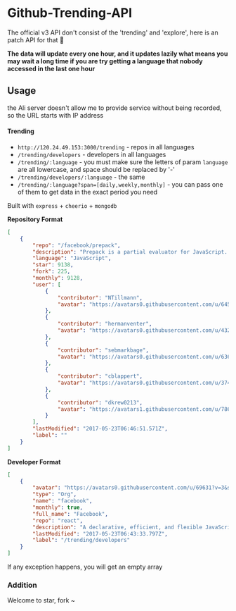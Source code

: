 # Github-Trending-API
The official v3 API don't consist of the 'trending' and 'explore', here is an patch API for that :lollipop:

**The data will update every one hour, and it updates lazily what means you may wait a long time if you are try getting a language that nobody accessed in the last one hour**

## Usage 

the Ali server doesn't allow me to provide service without being recorded, so the URL starts with IP address

#### Trending
+ `http://120.24.49.153:3000/trending` - repos in all languages
+ `/trending/developers` - developers in all languages
+ `/trending/:language` - you must make sure the letters of param `language` are all lowercase, and space should be replaced by '-'
+ `/trending/developers/:language` - the same
+ `/trending/:language?span=[daily,weekly,monthly]` - you can pass one of them to get data in the exact period you need

Built with `express` + `cheerio` + `mongodb`

**Repository Format**
```json
[
    {
        "repo": "/facebook/prepack",
        "description": "Prepack is a partial evaluator for JavaScript. Prepack rewrites a JavaScript bundle, resulting in JavaScript code that executes more efficiently.",
        "language": "JavaScript",
        "star": 9138,
        "fork": 225,
        "monthly": 9128,
        "user": [
            {
                "contributor": "NTillmann",
                "avatar": "https://avatars0.githubusercontent.com/u/6457462?v=3&s=40"
            },
            {
                "contributor": "hermanventer",
                "avatar": "https://avatars0.githubusercontent.com/u/4325251?v=3&s=40"
            },
            {
                "contributor": "sebmarkbage",
                "avatar": "https://avatars0.githubusercontent.com/u/63648?v=3&s=40"
            },
            {
                "contributor": "cblappert",
                "avatar": "https://avatars0.githubusercontent.com/u/3744743?v=3&s=40"
            },
            {
                "contributor": "dkrew0213",
                "avatar": "https://avatars1.githubusercontent.com/u/7864184?v=3&s=40"
            }
        ],
        "lastModified": "2017-05-23T06:46:51.571Z",
        "label": ""
    }
]
```

**Developer Format**
```json
[
    {
        "avatar": "https://avatars0.githubusercontent.com/u/69631?v=3&s=192",
        "type": "Org",
        "name": "facebook",
        "monthly": true,
        "full_name": "Facebook",
        "repo": "react",
        "description": "A declarative, efficient, and flexible JavaScript library for building user interfaces.",
        "lastModified": "2017-05-23T06:43:33.797Z",
        "label": "/trending/developers"
    }
]
```


If any exception happens, you will get an empty array

### Addition

Welcome to star, fork ~